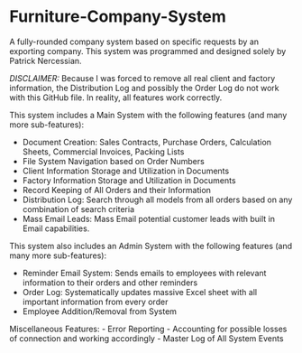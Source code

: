 # Furniture-Company-System
A fully-rounded company system based on specific requests by an exporting company.
This system was programmed and designed solely by Patrick Nercessian.

*DISCLAIMER:* Because I was forced to remove all real client and factory information, the Distribution Log and possibly the Order Log do not work with this GitHub file. In reality, all features work correctly.

This system includes a Main System with the following features (and many more sub-features):
  - Document Creation: Sales Contracts, Purchase Orders, Calculation Sheets, Commercial Invoices, Packing Lists
  - File System Navigation based on Order Numbers 
  - Client Information Storage and Utilization in Documents
  - Factory Information Storage and Utilization in Documents
  - Record Keeping of All Orders and their Information
  - Distribution Log: Search through all models from all orders based on any combination of search criteria
  - Mass Email Leads: Mass Email potential customer leads with built in Email capabilities.

 
 This system also includes an Admin System with the following features (and many more sub-features):
  - Reminder Email System: Sends emails to employees with relevant information to their orders and other reminders
  - Order Log: Systematically updates massive Excel sheet with all important information from every order
  - Employee Addition/Removal from System

  Miscellaneous Features:
    - Error Reporting
    - Accounting for possible losses of connection and working accordingly
    - Master Log of All System Events

